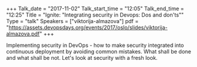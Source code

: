 +++
Talk_date = "2017-11-02"
Talk_start_time = "12:05"
Talk_end_time = "12:25"
Title = "Ignite: \"Integrating security in Devops: Dos and don'ts\""
Type = "talk"
Speakers = ["viktorija-almazova"]
pdf = "https://assets.devopsdays.org/events/2017/oslo/slides/viktorija-almazova.pdf"
+++

Implementing security in DevOps - how to make security integrated into continuous deployment by avoiding common mistakes. What shall be done and what shall be not. Let's look at security with a fresh look.
